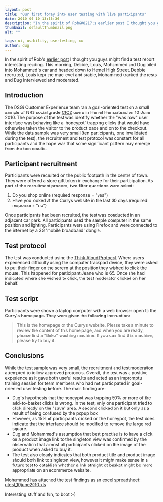 ```yaml
---
layout: post
title: "Our first foray into user testing with live participants"
date: 2010-06-10 13:53:36
description: "In the spirit of Rob&#8217;s earlier post I thought you guys might find a test report interesting reading. This morning, Debbie, Louis, Mohammed and Dug piled into Mohammed&#8217;s car and headed down to Hemel High Street. Debbie recruited, Louis kept&#8230;"
thumbnail: defaultThumbnail.png
alt: ""

tags: ui, usability, usertesting, ux
author: dug
---
```


<p>In the spirit of Rob's <a href="http://donkeyontheedge.com/2010/06/real-user-experience-front-end-testing.html">earlier post</a> I thought you guys might find a test report interesting reading. This morning, Debbie, Louis, Mohammed and Dug piled into Mohammed's car and headed down to Hemel High Street. Debbie recruited, Louis kept the mac level and stable, Mohammed tracked the tests and Dug interviewed and moderated.</p>

<h2>Introduction</h2>

<p>The <span class="caps">DSG</span>i Customer Experience team ran a goal-oriented test on a small sample of <span class="caps">NRS </span>social grade <a href="http://www.businessballs.com/demographicsclassifications.htm"><span class="caps">C1C2</span></a> users in Hemel Hempstead on 10 June 2010. The purpose of the test was identify whether the "was now" user interface was behaving like a 'honeypot' trapping clicks that would have otherwise taken the visitor to the product page and on to the checkout. While the data sample was very small (ten participants, one invalidated during the test), the recruitment and test protocol was constant for all participants and the hope was that some significant pattern may emerge from the test results.</p>

<h2>Participant recruitment</h2>

<p>Participants were recruited on the public footpath in the centre of town. They were offered a store gift token in exchange for their participation. As part of the recruitment process, two filter questions were asked: </p>

<ol>
<li>Do you shop online (required response = "yes")</li>
<li>Have you looked at the Currys website in the last 30 days (required response = "no")</li>
</ol>

<p>Once participants had been recruited, the test was conducted in an adjacent car park. All participants used the sample computer in the same position and lighting. Participants were using Firefox and were connected to the internet by a 3G 'mobile broadband' dongle.</p>

<h2>Test protocol</h2>

<p>The test was conducted using the <a href="http://en.wikipedia.org/wiki/Think_aloud_protocol">Think Aloud Protocol</a>. Where users experienced difficulty using the computer trackpad device, they were asked to put their finger on the screen at the position they wished to click the mouse. This happened for participant Jeane who is 65. Once she had indicated where she wished to click, the test moderator clicked on her behalf.</p>

<h2>Test script</h2>

<p>Participants were shown a laptop computer with a web browser open to the Curry's home page. They were given the following instruction:</p>

<blockquote><p>This is the homepage of the Currys website. Please take a minute to review the content of this home page, and when you are ready, please find a "Beko" washing machine. If you can find this machine, please try to buy it.</p></blockquote>

<h2>Conclusions</h2>

<p>While the test sample was very small, the recruitment and test moderation attempted to follow approved protocols. Overall, the test was a positive experience as it gave both useful results and acted as an impromptu training session for team members who had not participated in goal-oriented user testing before. The main finding are:</p>

<ul>
<li>Dug's hypothesis that the honeypot was trapping 50% or more of the add-to-basket clicks is wrong. In the test, only one participant tried to click directly on the "save" area. A second clicked on it but only as a result of being confused by the popup box.</li>
<li>However, as 15% of participants clicked on the honeypot, the test does indicate that the interface should be modified to remove the large red square.</li>
<li>Dug and Mohammed's assumption that best practise is to have a click on a product image link to the singleton view was confirmed by the observation that almost all participants clicked on the image of the product when asked to buy it.</li>
<li>The test also clearly indicates that both product title and product image should both link to singleton view, however it might make sense in a future test to establish whether a link straight ot basket might be more appropriate on an ecommerce website.</li>
</ul>

<p>Mohammed has attached the test findings as an excel spreadsheet:  <a href="http://donkeyontheedge.com/i/utest_10june2010.xls">utest_10june2010.xls</a></p>

<p>Interesting stuff and fun, to boot :-)</p>
